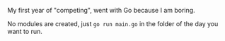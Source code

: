 My first year of "competing", went with Go because I am boring.

No modules are created, just `go run main.go` in the folder of the day you want
to run.
